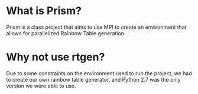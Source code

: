 # What is Prism?
Prism is a class project that aims to use MPI to create an environment that allows for parallelized Rainbow Table generation.

# Why not use rtgen?
Due to some constraints on the environment used to run the project, we had to create our own rainbow table generator, and Python 2.7 was the only version we were able to use.